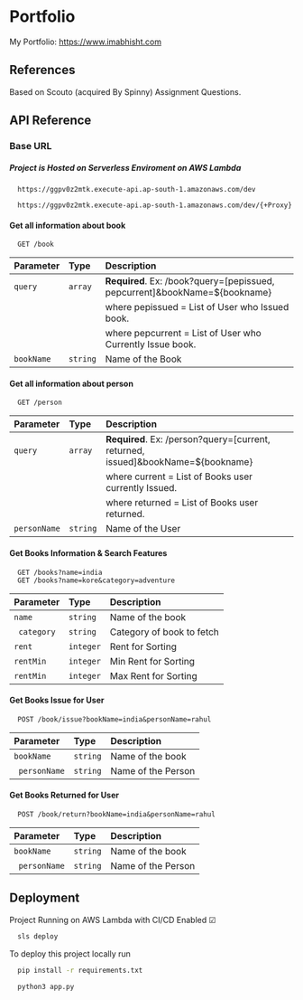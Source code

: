 
# Portfolio

My Portfolio: https://www.imabhisht.com

## References

Based on Scouto (acquired By Spinny) Assignment Questions.

## API Reference

### Base URL
##### Project is Hosted on Serverless Enviroment on AWS Lambda
```https
  https://ggpv0z2mtk.execute-api.ap-south-1.amazonaws.com/dev
```
```https
  https://ggpv0z2mtk.execute-api.ap-south-1.amazonaws.com/dev/{+Proxy}
```

#### Get all information about book

```http
  GET /book
```

| Parameter | Type     | Description                |
| :-------- | :------- | :------------------------- |
| `query` | `array` | **Required**. Ex: /book?query=[pepissued, pepcurrent]&bookName=${bookname} |
|           |       | where pepissued = List of User who Issued book.|
|           |       | where pepcurrent = List of User who Currently Issue book.    
|   `bookName`  | `string`      |  Name of the Book     |

#### Get all information about person


```http
  GET /person
```

| Parameter | Type     | Description                |
| :-------- | :------- | :------------------------- |
| `query` | `array` | **Required**. Ex: /person?query=[current, returned, issued]&bookName=${bookname} |
|           |       | where current = List of Books user currently Issued. |
|           |       | where returned = List of Books user returned.    
|   `personName`  | `string`      |  Name of the User     | 

#### Get Books Information & Search Features

```http
  GET /books?name=india
  GET /books?name=kore&category=adventure   
```

| Parameter | Type     | Description                       |
| :-------- | :------- | :-------------------------------- |
| `name`      | `string` | Name of the book |
| ` category`      | `string` |  Category of book to fetch |
| `rent`      | `integer` |  Rent for Sorting |
| `rentMin`      | `integer` |  Min Rent for Sorting |
| `rentMin`      | `integer` |  Max Rent for Sorting |

#### Get Books Issue for User

```http
  POST /book/issue?bookName=india&personName=rahul
```

| Parameter | Type     | Description                       |
| :-------- | :------- | :-------------------------------- |
| `bookName`      | `string` | Name of the book |
| ` personName`      | `string` |  Name of the Person |


#### Get Books Returned for User

```http
  POST /book/return?bookName=india&personName=rahul
```

| Parameter | Type     | Description                       |
| :-------- | :------- | :-------------------------------- |
| `bookName`      | `string` | Name of the book |
| ` personName`      | `string` |  Name of the Person |



  
## Deployment

Project Running on AWS Lambda with CI/CD Enabled ☑

```bash
  sls deploy
```


To deploy this project locally run

```bash
  pip install -r requirements.txt
```

```bash
  python3 app.py
```

  
